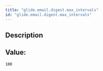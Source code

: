 ```yaml
---
title: "glide.email.digest.max_intervals"
id: "glide.email.digest.max_intervals"
---
```

## Description



## Value: 
```
100
```